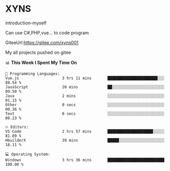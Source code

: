 # XYNS
introduction-myself

Can use C#,PHP,vue... to code program

GiteeUrl:https://gitee.com/xyns001

My all projects pushed on gitee

<!--START_SECTION:waka-->
📊 **This Week I Spent My Time On** 

```text
💬 Programming Languages: 
Vue.js                   3 hrs 11 mins       ██████████████████████░░░   88.54 % 
JavaScript               20 mins             ██░░░░░░░░░░░░░░░░░░░░░░░   09.50 % 
Java                     2 mins              ░░░░░░░░░░░░░░░░░░░░░░░░░   01.15 % 
Other                    0 secs              ░░░░░░░░░░░░░░░░░░░░░░░░░   00.36 % 
Text                     0 secs              ░░░░░░░░░░░░░░░░░░░░░░░░░   00.23 % 

🔥 Editors: 
VS Code                  2 hrs 57 mins       ████████████████████░░░░░   81.89 % 
HbuilderX                39 mins             █████░░░░░░░░░░░░░░░░░░░░   18.11 % 

💻 Operating System: 
Windows                  3 hrs 36 mins       █████████████████████████   100.00 % 
```


<!--END_SECTION:waka-->
